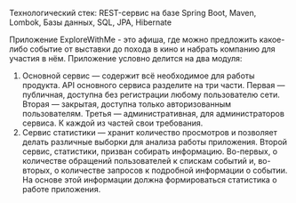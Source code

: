 
Технологический стек: REST-сервис на базе Spring Boot, Maven, Lombok, Базы данных, SQL, JPA, Hibernate

Приложение ExploreWithMe - это афиша, где можно предложить какое-либо событие от выставки до похода в кино и набрать 
компанию для участия в нём.
Приложение условно делится на два модуля:
1) Основной сервис — содержит всё необходимое для работы продукта.
API основного сервиса разделите на три части. Первая — публичная, доступна без регистрации любому пользователю сети. 
Вторая — закрытая, доступна только авторизованным пользователям. Третья — административная, для администраторов сервиса. 
К каждой из частей свои требования.
2) Сервис статистики — хранит количество просмотров и позволяет делать различные выборки для анализа работы приложения.
Второй сервис, статистики, призван собирать информацию. Во-первых, о количестве обращений пользователей к спискам 
событий и, во-вторых, о количестве запросов к подробной информации о событии. На основе этой информации должна 
формироваться статистика о работе приложения.

